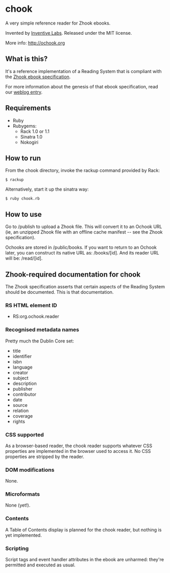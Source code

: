 # chook

A very simple reference reader for Zhook ebooks.

Invented by [Inventive Labs](http://inventivelabs.com.au). Released under the
MIT license.

More info: http://ochook.org


## What is this?

It's a reference implementation of a Reading System that is compliant with
the [Zhook ebook specification](http://gist.github.com/480901).

For more information about the genesis of that ebook specification, read
our [weblog entry](http://is.gd/dzjFS).


## Requirements

* Ruby
* Rubygems:
  - Rack 1.0 or 1.1
  - Sinatra 1.0
  - Nokogiri


## How to run

From the chook directory, invoke the rackup command provided by Rack:

    $ rackup

Alternatively, start it up the sinatra way:

    $ ruby chook.rb


## How to use

Go to /publish to upload a Zhook file. This will convert it to an Ochook URL
(ie, an unzipped Zhook file with an offline cache manifest -- see the Zhook
specification).

Ochooks are stored in /public/books. If you want to return to an Ochook later,
you can construct its native URL as: /books/[id]. And its reader URL will be:
/read/[id].


## Zhook-required documentation for chook

The Zhook specification asserts that certain aspects of the Reading System
should be documented. This is that documentation.


### RS HTML element ID

* RS:org.ochook.reader


### Recognised metadata names

Pretty much the Dublin Core set:

* title
* identifier
* isbn
* language
* creator
* subject
* description
* publisher
* contributor
* date
* source
* relation
* coverage
* rights

### CSS supported

As a browser-based reader, the chook reader supports whatever CSS properties
are implemented in the browser used to access it. No CSS properties are
stripped by the reader.


### DOM modifications

None.


### Microformats

None (yet!).


### Contents

A Table of Contents display is planned for the chook reader, but nothing is
yet implemented.


### Scripting

Script tags and event handler attributes in the ebook are unharmed: they're
permitted and executed as usual.
